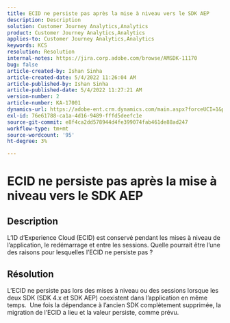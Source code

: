 ```yaml
---
title: ECID ne persiste pas après la mise à niveau vers le SDK AEP
description: Description
solution: Customer Journey Analytics,Analytics
product: Customer Journey Analytics,Analytics
applies-to: Customer Journey Analytics,Analytics
keywords: KCS
resolution: Resolution
internal-notes: https://jira.corp.adobe.com/browse/AMSDK-11170
bug: false
article-created-by: Ishan Sinha
article-created-date: 5/4/2022 11:26:04 AM
article-published-by: Ishan Sinha
article-published-date: 5/4/2022 11:27:21 AM
version-number: 2
article-number: KA-17001
dynamics-url: https://adobe-ent.crm.dynamics.com/main.aspx?forceUCI=1&pagetype=entityrecord&etn=knowledgearticle&id=709275fb-9ccb-ec11-a7b5-6045bd00db25
exl-id: 76e61788-ca1a-4d16-9489-fffd5deefc1e
source-git-commit: e8f4ca2dd578944d4fe399074fab461de88ad247
workflow-type: tm+mt
source-wordcount: '95'
ht-degree: 3%

---
```


# ECID ne persiste pas après la mise à niveau vers le SDK AEP

## Description


L’ID d’Experience Cloud (ECID) est conservé pendant les mises à niveau de l’application, le redémarrage et entre les sessions. Quelle pourrait être l’une des raisons pour lesquelles l’ECID ne persiste pas ?


## Résolution


L’ECID ne persiste pas lors des mises à niveau ou des sessions lorsque les deux SDK (SDK 4.x et SDK AEP) coexistent dans l’application en même temps.  Une fois la dépendance à l’ancien SDK complètement supprimée, la migration de l’ECID a lieu et la valeur persiste, comme prévu.
